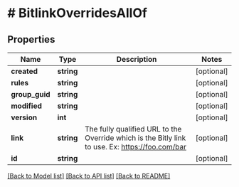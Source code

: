 # # BitlinkOverridesAllOf

## Properties

Name | Type | Description | Notes
------------ | ------------- | ------------- | -------------
**created** | **string** |  | [optional]
**rules** | **string** |  | [optional]
**group_guid** | **string** |  | [optional]
**modified** | **string** |  | [optional]
**version** | **int** |  | [optional]
**link** | **string** | The fully qualified URL to the Override which is the Bitly link to use. Ex: https://foo.com/bar | [optional]
**id** | **string** |  | [optional]

[[Back to Model list]](../../README.md#models) [[Back to API list]](../../README.md#endpoints) [[Back to README]](../../README.md)
